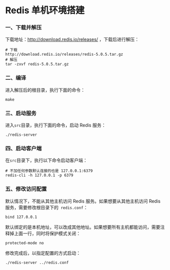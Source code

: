 # Redis 单机环境搭建

### 一、下载并解压

下载地址：http://download.redis.io/releases/ ，下载后进行解压：

```shell
# 下载
http://download.redis.io/releases/redis-5.0.5.tar.gz
# 解压
tar -zxvf redis-5.0.5.tar.gz
```

### 二、编译

进入解压后的根目录，执行下面的命令：

```shell
make
```

### 三、启动服务

进入`src`目录，执行下面的命令，启动 Redis 服务：

```shell
./redis-server
```

### 四、启动客户端

在`src`目录下，执行以下命令启动客户端：

```shell
# 不加任何参数默认连接的也是 127.0.0.1:6379
redis-cli -h 127.0.0.1 -p 6379
```

### 五、修改访问配置

默认情况下，不能从其他主机访问 Redis 服务。如果想要从其他主机访问 Redis 服务，需要修改根目录下的` redis.conf`：

```shell
bind 127.0.0.1
```

默认绑定的是本机地址，可以改成其他地址。如果想要所有主机都能访问，需要注释掉上面一行，同时将保护模式关闭：

```shell
protected-mode no
```

修改完成后，以指定配置的方式启动：

```shell
./redis-server ../redis.conf
```

